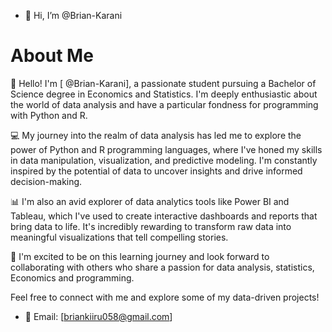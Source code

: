 - 👋 Hi, I’m @Brian-Karani
# About Me

👋 Hello! I'm [ @Brian-Karani], a passionate student pursuing a Bachelor of Science degree in Economics and Statistics. I'm deeply enthusiastic about the world of data analysis and have a particular fondness for programming with Python and R.

💻 My journey into the realm of data analysis has led me to explore the power of Python and R programming languages, where I've honed my skills in data manipulation, visualization, and predictive modeling. I'm constantly inspired by the potential of data to uncover insights and drive informed decision-making.

📊 I'm also an avid explorer of data analytics tools like Power BI and Tableau, which I've used to create interactive dashboards and reports that bring data to life. It's incredibly rewarding to transform raw data into meaningful visualizations that tell compelling stories.

🌟 I'm excited to be on this learning journey and look forward to collaborating with others who share a passion for data analysis, statistics, Economics and programming.

Feel free to connect with me and explore some of my data-driven projects!

- 📧 Email: [briankiiru058@gmail.com]



<!---
Brian-Karani/Brian-Karani is a ✨ special ✨ repository because its `README.md` (this file) appears on your GitHub profile.
You can click the Preview link to take a look at your changes.
--->
